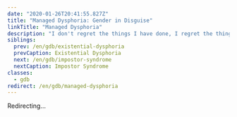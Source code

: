 ```yaml
---
date: "2020-01-26T20:41:55.827Z"
title: "Managed Dysphoria: Gender in Disguise"
linkTitle: "Managed Dysphoria"
description: "I don't regret the things I have done, I regret the things I didn't do when I had the chance."
siblings:
  prev: /en/gdb/existential-dysphoria
  prevCaption: Existential Dysphoria
  next: /en/gdb/impostor-syndrome
  nextCaption: Impostor Syndrome
classes:
  - gdb
redirect: /en/gdb/managed-dysphoria
---
```


Redirecting...